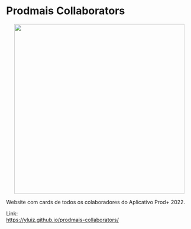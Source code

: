 # Prodmais Collaborators

<div width="100%" align="center">
  <img src="https://github.com/yLuiz/prodmais-collaborators/assets/68302376/f55b6718-4eaf-4fd3-9969-11f3d329f10c" width=460 height=auto />
</div>

Website com cards de todos os colaboradores do Aplicativo Prod+ 2022.

Link: 
<br>
https://yluiz.github.io/prodmais-collaborators/
